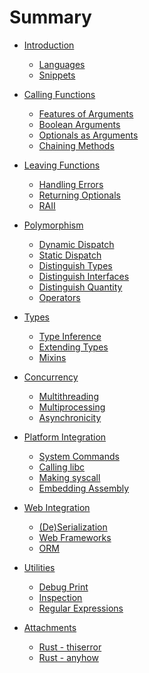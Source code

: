 # Summary

- [Introduction](./introduction.md)
    - [Languages](./languages.md)
    - [Snippets](./snippets.md)
    
- [Calling Functions]()
  - [Features of Arguments](./argfeat.md)
  - [Boolean Arguments](./flag.md)
  - [Optionals as Arguments](./optionals.md)
  - [Chaining Methods](./chaining.md)

- [Leaving Functions]()
  - [Handling Errors](./errhandle.md)
  - [Returning Optionals](./nilprop.md)
  - [RAII](./context.md)

- [Polymorphism]()
  - [Dynamic Dispatch](./dyndisp.md)
  - [Static Dispatch](./statdisp.md)
  - [Distinguish Types](./overloadbytype.md)
  - [Distinguish Interfaces](./overloadbytrait.md)
  - [Distinguish Quantity](./overloadbynum.md)
  - [Operators](./operators.md)

- [Types]()
  - [Type Inference](./inference.md)
  - [Extending Types](./exttype.md)
  - [Mixins](./mixin.md)
  
- [Concurrency]()
  - [Multithreading](./thre.md)
  - [Multiprocessing](./procs.md)
  - [Asynchronicity](./async.md)

- [Platform Integration]()
  - [System Commands](./cmd.md)
  - [Calling libc](./calllibc.md)
  - [Making syscall](./syscall.md)
  - [Embedding Assembly](./asm.md)
  
- [Web Integration]()
  - [(De)Serialization](./serdes.md)
  - [Web Frameworks](./httpsrv.md)
  - [ORM](./dborm.md)
  
- [Utilities]()
  - [Debug Print](./dbgprint.md)
  - [Inspection](./inspect.md)
  - [Regular Expressions](./regex.md)

- [Attachments]()
  - [Rust - thiserror](./thiserror.md)
  - [Rust - anyhow](./anyhow.md)
